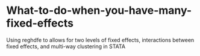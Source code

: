 # What-to-do-when-you-have-many-fixed-effects
Using reghdfe to allows for two levels of fixed effects, interactions between fixed effects, and multi-way clustering in STATA
